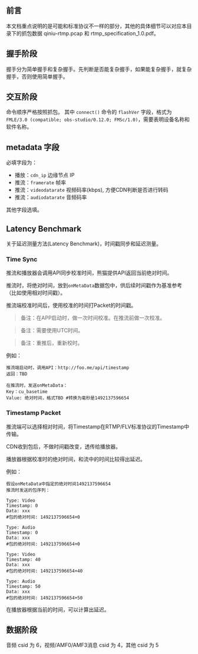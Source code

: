 ## 前言
本文档重点说明的是可能和标准协议不一样的部分，其他的具体细节可以对应本目录下的抓包数据 qiniu-rtmp.pcap 和 rtmp_specification_1.0.pdf。
## 握手阶段
握手分为简单握手和复杂握手。先判断是否能复杂握手，如果能复杂握手，就复杂握手，否则使用简单握手。
## 交互阶段
命令顺序严格按照抓包。
其中 `connect()` 命令的 `flashVer` 字段，格式为 `FMLE/3.0 (compatible; obs-studio/0.12.0; FMSc/1.0)`，需要表明设备名称和软件名称。
## metadata 字段
必填字段为：
 - 播放：`cdn_ip` 边缘节点 IP
 - 推流：`framerate` 帧率
 - 推流：`videodatarate` 视频码率(kbps), 方便CDN判断是否进行转码
 - 推流：`audiodatarate` 音频码率
 
其他字段选填。

## Latency Benchmark 

关于延迟测量方法(Latency Benchmark)，时间戳同步和延迟测量。

### Time Sync

推流和播放器会调用API同步校准时间，熊猫提供API返回当前绝对时间。

推流时，将绝对时间，放到`onMetaData`数据包中，供后续时间戳作为基准参考（比如使用相对时间戳）。

推流端校准时间后，使用校准的时间打Packet的时间戳。

> 备注：在APP启动时，做一次时间校准。在推流前做一次校准。

> 备注：需要使用UTC时间。

> 备注：重推后，重新校时。

例如：

```
推流端启动时，调用API：http://foo.me/api/timestamp
返回：TBD

在推流时，发送onMetaData：
Key：cu_basetime
Value: 绝对时间，格式TBD #转换为毫秒是1492137596654
```

### Timestamp Packet

推流端可以选择相对时间，将Timestamp在RTMP/FLV标准协议的Timestamp中传输。

CDN收到包后，不做时间戳改变，透传给播放器。

播放器根据校准时的绝对时间，和流中的时间比较得出延迟。

例如：

```
假设onMetaData中指定的绝对时间1492137596654
推流时发送的包序列：

Type: Video
Timestamp: 0
Data: xxx
#包的绝对时间: 1492137596654+0

Type: Audio
Timestamp: 0
Data: xxx
#包的绝对时间: 1492137596654+0

Type: Video
Timestamp: 40
Data: xxx
#包的绝对时间: 1492137596654+40

Type: Audio
Timestamp: 50
Data: xxx
#包的绝对时间: 1492137596654+50
```

在播放器根据当前的时间，可以计算出延迟。

## 数据阶段
音频 csid 为 6，视频/AMF0/AMF3消息 csid 为 4，其他 csid 为 5
